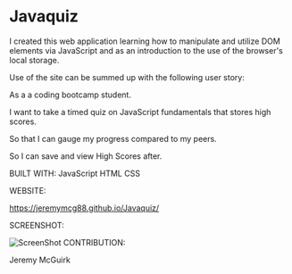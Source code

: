 # Javaquiz 

I created this web application learning how to manipulate and utilize DOM elements via JavaScript and as an introduction to the use of the browser's local storage.

Use of the site can be summed up with the following user story:

As a a coding bootcamp student.

I want to take a timed quiz on JavaScript fundamentals that stores high scores.

So that I can gauge my progress compared to my peers.

So I can save and view High Scores after. 

BUILT WITH:
JavaScript
HTML
CSS

WEBSITE:

https://jeremymcg88.github.io/Javaquiz/

SCREENSHOT:

![ScreenShot](/assets/screenshots/screenshots/Java-quiz.png)
CONTRIBUTION:

Jeremy McGuirk

